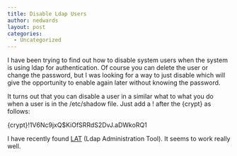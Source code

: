 ```yaml
---
title: Disable Ldap Users
author: nedwards
layout: post
categories:
  - Uncategorized
---
```

I have been trying to find out how to disable system users when the system is using ldap for authentication. Of course you can delete the user or change the password, but I was looking for a way to just disable which will give the opportunity to enable again later without knowing the password.

It turns out that you can disable a user in a similar what to what you do when a user is in the /etc/shadow file. Just add a ! after the {crypt} as follows:

{crypt}!$1$V6Nc9jxQ$KiOfSRRdS2DvJ.aDWkoRQ1

I have recently found [LAT][1] (Ldap Administration Tool). It seems to work really well.

 [1]: http://dev.mmgsecurity.com/projects/lat/
